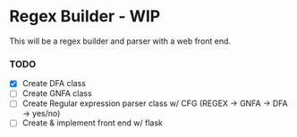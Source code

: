 # Regex Builder - WIP
This will be a regex builder and parser with a web front end. 

### TODO
- [x] Create DFA class
- [ ] Create GNFA class
- [ ] Create Regular expression parser class w/ CFG (REGEX -> GNFA -> DFA -> yes/no)
- [ ] Create & implement front end w/ flask
